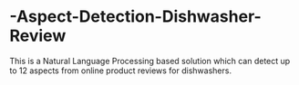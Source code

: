 # -Aspect-Detection-Dishwasher-Review
This is a Natural Language Processing based solution which can detect up to 12 aspects from online product reviews for dishwashers.
